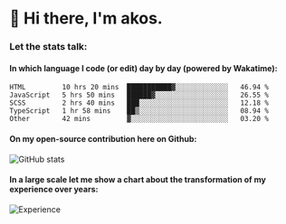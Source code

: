# 👋 Hi there, I'm akos. 


### Let the stats talk:


#### In which language I code (or edit) day by day (powered by Wakatime): 

<!--START_SECTION:waka-->

```text
HTML         10 hrs 20 mins  ███████████▓░░░░░░░░░░░░░   46.94 %
JavaScript   5 hrs 50 mins   ██████▓░░░░░░░░░░░░░░░░░░   26.55 %
SCSS         2 hrs 40 mins   ███░░░░░░░░░░░░░░░░░░░░░░   12.18 %
TypeScript   1 hr 58 mins    ██▒░░░░░░░░░░░░░░░░░░░░░░   08.94 %
Other        42 mins         ▓░░░░░░░░░░░░░░░░░░░░░░░░   03.20 %
```

<!--END_SECTION:waka-->

#### On my open-source contribution here on Github:
 
![GitHub stats](https://github-readme-stats.vercel.app/api?username=akosbalasko)

#### In a large scale let me show a chart about the transformation of my experience over years:   

![Experience](https://cr-skills-chart-widget.azurewebsites.net/api/api?username=akosbalasko)
